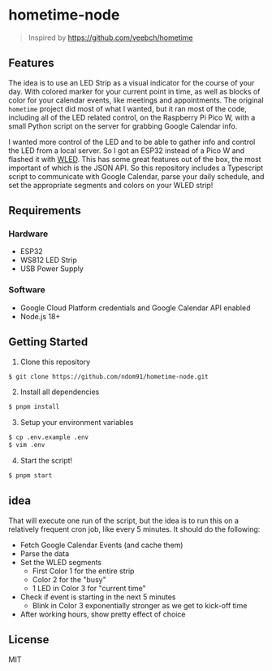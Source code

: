 # hometime-node

> Inspired by https://github.com/veebch/hometime

## Features

The idea is to use an LED Strip as a visual indicator for the course of your day. With colored marker for your current point in time, as well as blocks of color for your calendar events, like meetings and appointments. The original `hometime` project did most of what I wanted, but it ran most of the code, including all of the LED related control, on the Raspberry Pi Pico W, with a small Python script on the server for grabbing Google Calendar info.

I wanted more control of the LED and to be able to gather info and control the LED from a local server. So I got an ESP32 instead of a Pico W and flashed it with [WLED](). This has some great features out of the box, the most important of which is the JSON API. So this repository includes a Typescript script to communicate with Google Calendar, parse your daily schedule, and set the appropriate segments and colors on your WLED strip!

## Requirements

### Hardware

- ESP32
- WS812 LED Strip
- USB Power Supply

### Software

- Google Cloud Platform credentials and Google Calendar API enabled
- Node.js 18+

## Getting Started

1. Clone this repository

```sh
$ git clone https://github.com/ndom91/hometime-node.git
```
2. Install all dependencies

```sh
$ pnpm install
```

3. Setup your environment variables

```sh
$ cp .env.example .env
$ vim .env
```

4. Start the script!
```sh
$ pnpm start
```

## idea

That will execute one run of the script, but the idea is to run this on a relatively frequent cron job, like every 5 minutes. It should do the following:
- Fetch Google Calendar Events (and cache them)
- Parse the data
- Set the WLED segments
  - First Color 1 for the entire strip
  - Color 2 for the "busy"
  - 1 LED in Color 3 for "current time"
- Check if event is starting in the next 5 minutes
  - Blink in Color 3 exponentially stronger as we get to kick-off time
- After working hours, show pretty effect of choice
 
## License

MIT
